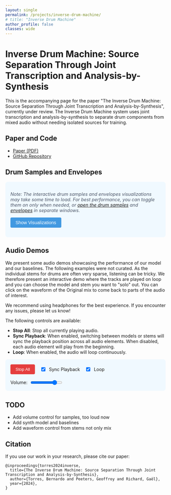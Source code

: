 ```yaml
---
layout: single
permalink: /projects/inverse-drum-machine/
# title: "Inverse Drum Machine"
author_profile: false
classes: wide
---
```


<style>
.track-section {
  margin-bottom: 2.5rem;
  border-bottom: 1px solid #eaeaea;
  padding-bottom: 1.5rem;
}

.track-title {
  font-size: 1.2rem;
  font-weight: bold;
  margin-bottom: 1rem;
  color: #2b6cb0;
}

.comparison-table {
  width: 100%;
  border-collapse: collapse;
  margin-bottom: 1.5rem;
  overflow-x: auto;
  display: block;
}

.comparison-table th, .comparison-table td {
  padding: 0.5rem;
  border: 1px solid #e2e8f0;
}

.comparison-table th {
  background-color: #f7fafc;
  text-align: left;
  font-weight: 600;
}

.comparison-table td {
  background-color: #f8f9fa;
}

.model-name {
  font-weight: 600;
  min-width: 100px;
}

.player-button {
  background-color: #4299e1;
  color: white;
  border: none;
  border-radius: 0.25rem;
  padding: 0.5rem;
  cursor: pointer;
  width: 100%;
  position: relative;
  transition: all 0.2s;
}

.player-button:hover {
  background-color: #3182ce;
}

.player-button.playing {
  background-color: #e53e3e;
}

.player-button.playing:hover {
  background-color: #c53030;
}

.player-button.unavailable {
  background-color: #a0aec0;
  opacity: 0.5;
  cursor: not-allowed;
}

.player-button.unavailable:hover {
  background-color: #a0aec0;
}

.progress-indicator {
  position: absolute;
  bottom: 0;
  left: 0;
  height: 3px;
  width: 0%;
  background-color: rgba(255, 255, 255, 0.7);
  transition: width 0.1s linear;
}

.global-controls {
  display: flex;
  flex-wrap: wrap;
  gap: 1rem;
  margin-bottom: 2rem;
  padding: 1rem;
  background-color: #f0f9ff;
  border-radius: 0.5rem;
  align-items: center;
}

.control-group {
  display: flex;
  align-items: center;
  gap: 0.5rem;
}

.volume-slider {
  width: 100px;
}

.stop-all-button {
  background-color: #e53e3e;
  color: white;
  padding: 0.5rem 1rem;
  border: none;
  border-radius: 0.25rem;
  cursor: pointer;
}

.stop-all-button:hover {
  background-color: #c53030;
}

/* Waveform styles */
.waveform-container {
  margin-bottom: 1.5rem;
}

.waveform {
  height: 80px;
  margin-bottom: 0.5rem;
  background-color: #f7fafc;
  border: 1px solid #e2e8f0;
  border-radius: 4px;
}

.stem-waveform {
  height: 60px;
  margin-bottom: 0.75rem;
  background-color: #f7fafc;
  border: 1px solid #e2e8f0;
  border-radius: 4px;
  display: none; /* Hidden by default */
}

.waveform-label {
  font-size: 0.8rem;
  color: #4a5568;
  margin-bottom: 0.25rem;
  font-weight: 600;
}

@media (max-width: 768px) {
  .comparison-table td, .comparison-table th {
    padding: 0.3rem;
  }
  
  .model-name {
    font-size: 0.8rem;
    min-width: 70px;
  }
  
  .player-button {
    padding: 0.3rem;
    font-size: 0.8rem;
  }
  
  .global-controls {
    flex-direction: column;
    align-items: flex-start;
  }
  
  .control-group.volume {
    width: 100%;
  }
  
  .volume-slider {
    width: 100%;
  }
}
</style>

# Inverse Drum Machine: Source Separation Through Joint Transcription and Analysis-by-Synthesis

This is the accompanying page for the paper "The Inverse Drum Machine: Source Separation Through Joint Transcription and Analysis-by-Synthesis", currently under review. The Inverse Drum Machine system uses joint transcription and analysis-by-synthesis to separate drum components from mixed audio without needing isolated sources for training.

## Paper and Code

- [Paper (PDF)](/documents/inverse_drum_machine.pdf) <!-- Add your paper link when available -->
- [GitHub Repository](https://github.com/bernardo-torres/inverse-drum-machine) <!-- Add your GitHub repo link -->


<h2>Drum Samples and Envelopes</h2>

<div class="additional-content-controls">
  <p class="content-notice">
    <i>Note: The interactive drum samples and envelopes visualizations may take some time to load. For best performance, you can toggle them on only when needed, or <a href="/assets/html/inverse-drum-machine/IDM/test_drum_samples.html" target="_blank">open the drum samples</a> and <a href="/assets/html/inverse-drum-machine/IDM/test_envelopes.html" target="_blank">envelopes</a> in separate windows.</i>
  </p>
  
  <button id="toggleVisualizationsBtn" class="toggle-button">Show Visualizations</button>
</div>

<div id="visualizationsContainer" style="display: none; margin-top: 1rem;">
  <div class="iframe-container" style="display: flex; flex-wrap: wrap; gap: 1rem;">
    <div style="flex: 1 1 100%; min-width: 300px;">
      <h3>Drum Samples</h3>
      <div class="iframe-placeholder" data-src="/assets/html/inverse-drum-machine/IDM/test_drum_samples.html">
        <div class="placeholder-content">Click to load Drum Samples visualization</div>
      </div>
    </div>
    
    <div style="flex: 1 1 100%; min-width: 300px;">
      <h3>Envelopes</h3>
      <div class="iframe-placeholder" data-src="/assets/html/inverse-drum-machine/IDM/test_envelopes.html">
        <div class="placeholder-content">Click to load Envelopes visualization</div>
      </div>
    </div>
  </div>
</div>

<style>
  .additional-content-controls {
    background-color: #f0f9ff;
    border-radius: 0.5rem;
    padding: 1rem;
    margin-bottom: 1rem;
  }
  
  .content-notice {
    margin-bottom: 0.75rem;
    font-size: 0.9rem;
    color: #4a5568;
  }
  
  .toggle-button {
    background-color: #4299e1;
    color: white;
    border: none;
    border-radius: 0.25rem;
    padding: 0.5rem 1rem;
    cursor: pointer;
    font-size: 0.9rem;
  }
  
  .toggle-button:hover {
    background-color: #3182ce;
  }
  
  .iframe-placeholder {
    border: 1px dashed #cbd5e0;
    border-radius: 0.25rem;
    height: 300px;
    display: flex;
    align-items: center;
    justify-content: center;
    cursor: pointer;
    background-color: #f7fafc;
    transition: background-color 0.2s;
  }
  
  .iframe-placeholder:hover {
    background-color: #edf2f7;
  }
  
  .placeholder-content {
    color: #4a5568;
    font-size: 0.9rem;
  }
</style>

<script>
  document.addEventListener('DOMContentLoaded', () => {
    const toggleBtn = document.getElementById('toggleVisualizationsBtn');
    const container = document.getElementById('visualizationsContainer');
    const placeholders = document.querySelectorAll('.iframe-placeholder');
    
    // Toggle visualizations container
    toggleBtn.addEventListener('click', () => {
      if (container.style.display === 'none') {
        container.style.display = 'block';
        toggleBtn.textContent = 'Hide Visualizations';
      } else {
        container.style.display = 'none';
        toggleBtn.textContent = 'Show Visualizations';
      }
    });
    
    // Set up lazy loading for iframes
    placeholders.forEach(placeholder => {
      placeholder.addEventListener('click', () => {
        const src = placeholder.getAttribute('data-src');
        const iframe = document.createElement('iframe');
        iframe.src = src;
        iframe.width = '100%';
        iframe.height = '500px';
        iframe.frameBorder = '0';
        iframe.style.borderRadius = '0.25rem';
        
        // Replace placeholder with iframe
        placeholder.parentNode.replaceChild(iframe, placeholder);
      });
    });
  });
</script>

<div class="audio-demos-section">
  <h2>Audio Demos</h2>
<p>
  We present some audio demos showcasing the performance of our model and our baselines. The following examples were not curated. As the individual stems for drums are often very sparse, listening can be tricky. We therefore present an interactive demo where the tracks are played on loop and you can choose the model and stem you want to "solo" out. You can click on the waveform of the Original mix to come back to parts of the audio of interest.
</p>

<p>
  We recommend using headphones for the best experience. If you encounter any issues, please let us know!
</p>

<p>
  The following controls are available:
</p>
<ul>
  <li><strong>Stop All</strong>: Stop all currently playing audio.</li>
  <li><strong>Sync Playback</strong>: When enabled, switching between models or stems will sync the playback position across all audio elements. When disabled, each audio element will play from the beginning.</li>
  <li><strong>Loop</strong>: When enabled, the audio will loop continuously.</li>
</ul>


  <div class="global-controls">
    <div class="control-group">
      <button id="stopAllButton" class="stop-all-button">Stop All</button>
    </div>
    <div class="control-group">
      <input type="checkbox" id="syncCheckbox" class="sync-checkbox" checked>
      <label for="syncCheckbox">Sync Playback</label>
    </div>
    <div class="control-group">
      <input type="checkbox" id="loopCheckbox" class="loop-checkbox" checked>
      <label for="loopCheckbox">Loop</label>
    </div>
    <div class="control-group volume">
      <label for="volumeSlider">Volume:</label>
      <input type="range" id="volumeSlider" class="volume-slider" min="0" max="1" step="0.01" value="0.8">
    </div>
  </div>

  <div id="audio-demos"></div>
</div>

<!-- Load WaveSurfer.js -->
<script src="https://unpkg.com/wavesurfer.js@6.6.3/dist/wavesurfer.min.js"></script>

<script>
  document.addEventListener('DOMContentLoaded', () => {
  // Track configuration data
  const tracks = [
    {
      id: "43",
      title: "43_rock_120_beat_4-4.wav, drum kit: portland",
      baseFile: "43_rock_120_beat_4-4_portland"
    },
    {
      id: "93",
      title: "93_hiphop_75_beat_4-4.wav, drum kit: heavy",
      baseFile: "93_hiphop_75_beat_4-4_heavy"
    },
    {
      id: "18",
      title: "18_rock_118_fill_4-4.wav, drum kit: east bay",
      baseFile: "18_rock_118_fill_4-4_east_bay"
    }
    ,
    {
      id: "73",
      title: "73_neworleans-funk_93_fill_4-4.wav, drum kit: heavy",
      baseFile: "73_neworleans-funk_93_fill_4-4_heavy"
    }
    ,
    {
      id: "114",
      title: "114_jazz-fusion_96_beat_4-4.wav, drum kit: heavy",
      baseFile: "114_jazz-fusion_96_beat_4-4_heavy"
    }
  ];
  
  // Models configuration
  const models = [
    { id: "original", name: "Original Mix", instruments: ["full"] },
    { id: "GT", name: "Ground Truth" },
    { id: "Oracle", name: "Oracle" },
    { id: "IDM_masked", name: "IDM masked (Ours)" },
    { id: "IDM_synth", name: "IDM synth (Ours)" },
    { id: "LarsNet", name: "LarsNet" },
    { id: "NMFD", name: "NMFD" }
  ];
  
  // Instrument configuration
  const instruments = [
    { id: "full", name: "Full Mix" },
    { id: "KD", name: "Kick Drum" },
    { id: "SD", name: "Snare Drum" },
    { id: "HH", name: "Hi-Hat" },
    { id: "CY", name: "Crash Cymbal" },
    { id: "TT", name: "Tom-Tom" }
  ];
  
  // UI elements
  const stopAllButton = document.getElementById('stopAllButton');
  const loopCheckbox = document.getElementById('loopCheckbox');
  const syncCheckbox = document.getElementById('syncCheckbox');
  const volumeSlider = document.getElementById('volumeSlider');
  const audioDemosContainer = document.getElementById('audio-demos');
  
  // Audio & waveform state
  let currentlyPlaying = null;
  let currentTrackId = null;
  let audioObjects = {};
  const waveSurfers = {};
  let isUpdatingWaveform = false; // Flag to prevent event loops
  
  // Get color for instrument visualization
  function getInstrumentColor(instrumentId) {
    const colors = {
      'KD': '#e53e3e', // Kick - Red
      'SD': '#dd6b20', // Snare - Orange
      'HH': '#38a169', // Hi-hat - Green
      'CY': '#3182ce', // Cymbal - Blue
      'TT': '#805ad5'  // Tom - Purple
    };
    
    return colors[instrumentId] || '#a0aec0'; // Default gray
  }
  
  // Get lighter version of color for progress
  function getLighterColor(hexColor) {
    // Simple function to lighten a hex color
    let r = parseInt(hexColor.substr(1, 2), 16);
    let g = parseInt(hexColor.substr(3, 2), 16);
    let b = parseInt(hexColor.substr(5, 2), 16);
    
    // Lighten
    r = Math.min(255, r + 40);
    g = Math.min(255, g + 40);
    b = Math.min(255, b + 40);
    
    return `#${r.toString(16).padStart(2, '0')}${g.toString(16).padStart(2, '0')}${b.toString(16).padStart(2, '0')}`;
  }
  
  // Improved checkFileExists function
  function checkFileExists(url) {
    return new Promise((resolve) => {
      console.log(`Checking if file exists: ${url}`);
      const audio = new Audio();
      
      // Set timeout to avoid hanging too long on missing files
      const timeout = setTimeout(() => {
        console.warn(`Timeout checking file: ${url}`);
        resolve(false);
      }, 3000);
      
      audio.oncanplaythrough = () => {
        clearTimeout(timeout);
        console.log(`File exists: ${url}`);
        resolve(true);
      };
      
      audio.onerror = (e) => {
        clearTimeout(timeout);
        console.warn(`File doesn't exist or error loading: ${url}`, e);
        resolve(false);
      };
      
      // Load with cache buster to prevent caching issues
      audio.src = `${url}?t=${new Date().getTime()}`;
    });
  }
  

// Modified parts to fix the eternal loading issue

// 1. First, add a debug function to check file paths more explicitly
function debugFilePath(url) {
  console.log(`Attempting to load file: ${url}`);
  
  // Create an explicit debugging element to show on the page
  const debugElement = document.createElement('div');
  debugElement.style.position = 'fixed';
  debugElement.style.top = '10px';
  debugElement.style.right = '10px';
  debugElement.style.background = 'rgba(0,0,0,0.8)';
  debugElement.style.color = 'white';
  debugElement.style.padding = '10px';
  debugElement.style.zIndex = '9999';
  debugElement.style.maxWidth = '300px';
  debugElement.style.fontSize = '12px';
  debugElement.textContent = `Testing: ${url}`;
  document.body.appendChild(debugElement);
  
  // Create an image object to test if the server responds at all
  const ping = new XMLHttpRequest();
  ping.open('HEAD', url.substring(0, url.lastIndexOf('/')), true);
  ping.onreadystatechange = function() {
    if (ping.readyState === 4) {
      debugElement.textContent += `\nServer response: ${ping.status}`;
      
      // Clean up after 5 seconds
      setTimeout(() => {
        document.body.removeChild(debugElement);
      }, 5000);
    }
  };
  ping.send();
  
  return url;
}

async function initializeStemWaveform(track, model, instrument) {
  const stemWaveformId = `stem-waveform-${track.id}`;
  const stemWavesurferId = `wavesurfer-stem-${track.id}`;
  
  // Get the container
  const stemWaveformContainer = document.getElementById(stemWaveformId);
  if (!stemWaveformContainer) {
    console.error(`Stem waveform container not found: ${stemWaveformId}`);
    return null;
  }
  
  // Get instrument ID correctly - whether it's passed as object or string
  const instrumentId = instrument.id || instrument;
  
  // Get instrument name for the label
  const instrumentObj = instruments.find(i => i.id === instrumentId);
  const instrumentName = instrumentObj ? instrumentObj.name : instrumentId;
  
  // Update the label
  const stemLabel = document.getElementById(`stem-label-${track.id}`);
  if (stemLabel) {
    stemLabel.textContent = `${model.name} - ${instrumentName}`;
    stemLabel.style.color = getInstrumentColor(instrumentId);
  }
  
  // Show the container
  stemWaveformContainer.style.display = 'block';
  
  // Determine audio path
  const audioPath = `/assets/audio/inverse-drum-machine/${model.id}/${track.baseFile}_${instrumentId}.wav`;
  
  // Cleanup existing waveform
  if (waveSurfers[stemWavesurferId]) {
    waveSurfers[stemWavesurferId].destroy();
    delete waveSurfers[stemWavesurferId];
  }
  
  // Create new waveform with normalization for better visualization
  const stemWs = WaveSurfer.create({
    container: stemWaveformContainer,
    waveColor: getInstrumentColor(instrumentId),
    progressColor: getLighterColor(getInstrumentColor(instrumentId)),
    height: 60,
    responsive: true,
    barWidth: 2,
    cursorWidth: 1,
    interact: true,
    normalize: true,  // Normalize waveform for better visualization
    backend: 'MediaElement',  // Use MediaElement backend for better compatibility
    // Additional visualization enhancements
    barGap: 1,  // Add slight gap between bars
    barRadius: 1  // Round the bars slightly
  });
  
  // Apply extra amplitude boost for hi-hats and similar instruments
  if (instrumentId === 'HH' || instrumentId === 'CY') {
    // These are typically lower amplitude
    stemWs.params.amplitude = 2;  // Boost amplitude for visualization
  }
  
  // Configure events
  stemWs.on('ready', () => {
    stemWs.setMute(true);
  });
  
  // Load the audio
  stemWs.load(audioPath);
  
  // Store the WaveSurfer instance
  waveSurfers[stemWavesurferId] = stemWs;
  
  return stemWs;
}
  


  // Improved function to hide the stem waveform
  function hideStemWaveform(trackId) {
    console.log(`Hiding stem waveform for track ${trackId}`);
    const stemWaveformContainer = document.getElementById(`stem-waveform-${trackId}`);
    if (stemWaveformContainer) {
      stemWaveformContainer.style.display = 'none';
    }
    
    // Reset the label
    const stemLabel = document.getElementById(`stem-label-${trackId}`);
    if (stemLabel) {
      stemLabel.textContent = 'Selected Stem';
      stemLabel.style.color = '';
    }
    
    // Clean up the wavesurfer instance
    const stemWavesurferId = `wavesurfer-stem-${trackId}`;
    if (waveSurfers[stemWavesurferId]) {
      try {
        waveSurfers[stemWavesurferId].destroy();
        delete waveSurfers[stemWavesurferId];
      } catch (e) {
        console.warn(`Error destroying stem waveform:`, e);
      }
    }
  }
  
  // Build the track sections
  tracks.forEach(track => {
    // Create track section
    const trackSection = document.createElement('div');
    trackSection.className = 'track-section';
    trackSection.id = `track-${track.id}`;
    
    // Add track title
    const trackTitle = document.createElement('h3');
    trackTitle.className = 'track-title';
    trackTitle.textContent = track.title;
    trackSection.appendChild(trackTitle);
    
    // Create waveform container
    const waveformContainer = document.createElement('div');
    waveformContainer.className = 'waveform-container';
    
    // Add mixture waveform label
    const mixLabel = document.createElement('div');
    mixLabel.className = 'waveform-label';
    mixLabel.textContent = 'Original Mix';
    waveformContainer.appendChild(mixLabel);
    
    // Add main waveform container
    const wfDiv = document.createElement('div');
    wfDiv.className = 'waveform';
    wfDiv.id = `waveform-${track.id}`;
    waveformContainer.appendChild(wfDiv);
    
    // Add stem waveform label
    const stemLabel = document.createElement('div');
    stemLabel.className = 'waveform-label';
    stemLabel.id = `stem-label-${track.id}`;
    stemLabel.textContent = 'Selected Stem';
    waveformContainer.appendChild(stemLabel);
    
    // Add stem waveform container
    const stemWfDiv = document.createElement('div');
    stemWfDiv.className = 'stem-waveform';
    stemWfDiv.id = `stem-waveform-${track.id}`;
    waveformContainer.appendChild(stemWfDiv);
    
    trackSection.appendChild(waveformContainer);
    
    // Create table
    const table = document.createElement('table');
    table.className = 'comparison-table';
    
    // Create table header
    const thead = document.createElement('thead');
    const headerRow = document.createElement('tr');
    
    // Empty cell for model names
    const emptyHeader = document.createElement('th');
    emptyHeader.textContent = 'Model / Instrument';
    headerRow.appendChild(emptyHeader);
    
    // Filter instruments based on model
    const displayInstruments = instruments.filter(instr => 
      instr.id !== "full" || (instr.id === "full" && models.some(m => m.instruments && m.instruments.includes("full")))
    );
    
    // Add instrument headers
    displayInstruments.forEach(instrument => {
      if (instrument.id !== "full") {
        const th = document.createElement('th');
        th.textContent = instrument.name;
        th.dataset.instrument = instrument.id;
        th.style.color = getInstrumentColor(instrument.id);
        headerRow.appendChild(th);
      }
    });
    
    thead.appendChild(headerRow);
    table.appendChild(thead);
    
    // Create table body
    const tbody = document.createElement('tbody');
    
    // Add model rows
    models.forEach(model => {
      const row = document.createElement('tr');
      row.dataset.model = model.id;
      
      const modelCell = document.createElement('td');
      modelCell.className = 'model-name';
      modelCell.textContent = model.name;
      row.appendChild(modelCell);
      
      if (model.id === "original") {
        const fullMixCell = document.createElement('td');
        fullMixCell.colSpan = displayInstruments.length - 1;
        
        const audioId = `${track.id}_${model.id}_full`;
        const audioPath = `/assets/audio/inverse-drum-machine/GT/${track.baseFile}_mix.wav`;
        
        const button = createPlayerButton(audioId, audioPath, track.id, model.id, "full");
        fullMixCell.appendChild(button);
        row.appendChild(fullMixCell);
      } else {
        displayInstruments.forEach(instrument => {
          if (instrument.id === "full") return;
          
          const cell = document.createElement('td');
          const audioId = `${track.id}_${model.id}_${instrument.id}`;
          const audioPath = `/assets/audio/inverse-drum-machine/${model.id}/${track.baseFile}_${instrument.id}.wav`;
          const button = createPlayerButton(audioId, audioPath, track.id, model.id, instrument.id);
          cell.appendChild(button);
          row.appendChild(cell);
        });
      }
      
      tbody.appendChild(row);
    });
    
    table.appendChild(tbody);
    trackSection.appendChild(table);
    audioDemosContainer.appendChild(trackSection);
    
    // Initialize WaveSurfer for this track
    const ws = WaveSurfer.create({
      container: `#waveform-${track.id}`,
      waveColor: '#ccd6f6',
      progressColor: '#4c51bf',
      height: 80,
      responsive: true,
      barWidth: 2,
      cursorWidth: 1,
      interact: true
    });
    
    // Load the original track mix
    ws.load(`/assets/audio/inverse-drum-machine/GT/${track.baseFile}_mix.wav`);
    
    // Configure WaveSurfer events
    ws.on('ready', () => {
      console.log(`WaveSurfer ready for track ${track.id}`);
      ws.setMute(true); // Mute wavesurfer, we'll use our own audio elements
    });
    
    ws.on('seek', position => {
      if (isUpdatingWaveform) return;
      if (currentTrackId !== track.id) return;
      
      // When user seeks in waveform, sync all audio elements for this track
      const t = ws.getDuration() * position;
      Object.keys(audioObjects)
        .filter(id => id.startsWith(track.id))
        .forEach(id => {
          const audio = audioObjects[id];
          if (Math.abs(audio.currentTime - t) > 0.1) {
            audio.currentTime = t;
          }
        });
      
      // Also sync stem waveform if visible
      const stemWavesurferId = `wavesurfer-stem-${track.id}`;
      if (waveSurfers[stemWavesurferId] && waveSurfers[stemWavesurferId].isReady) {
        try {
          isUpdatingWaveform = true;
          waveSurfers[stemWavesurferId].seekTo(position);
          setTimeout(() => { isUpdatingWaveform = false; }, 5);
        } catch (e) {
          isUpdatingWaveform = false;
          console.warn(`Error updating stem waveform position:`, e);
        }
      }
    });
    
    // Handle waveform errors
    ws.on('error', err => {
      console.warn('WaveSurfer error:', err);
    });
    
    // Store WaveSurfer instance
    waveSurfers[track.id] = ws;
  });
  
  // Create player button helper
  function createPlayerButton(audioId, audioPath, trackId, modelId, instrumentId) {
    const button = document.createElement('button');
    button.className = 'player-button';
    button.textContent = 'Play';
    button.dataset.id = audioId;
    button.dataset.track = trackId;
    button.dataset.model = modelId;
    button.dataset.instrument = instrumentId;
    
    const progress = document.createElement('div');
    progress.className = 'progress-indicator';
    button.appendChild(progress);
    
    button.addEventListener('click', () => handlePlayClick(audioId, audioPath, trackId, modelId, instrumentId));
    return button;
  }
  
  // Update progress indicator
  function updateProgress(audioId) {
    const audio = audioObjects[audioId];
    const btn = document.querySelector(`button[data-id="${audioId}"]`);
    const prog = btn && btn.querySelector('.progress-indicator');
    
    if (prog && audio && audio.duration) {
      prog.style.width = `${(audio.currentTime / audio.duration) * 100}%`;
    }
  }
  
  // Handle play/stop with waveform sync
  async function handlePlayClick(audioId, audioPath, trackId, modelId, instrumentId) {
    // If same clip, just toggle stop
    if (currentlyPlaying === audioId) {
      stopAudio();
      return;
    }
    
    const ws = waveSurfers[trackId];
    const isSameTrack = trackId === currentTrackId;
    let startPos = 0;
    
    if (isSameTrack && syncCheckbox.checked && currentlyPlaying) {
      startPos = audioObjects[currentlyPlaying]?.currentTime || 0;
    }
    
    if (currentlyPlaying) {
      stopAudio(false);
    }
    
    // Initialize stem waveform if not original mix
    if (modelId !== "original" && instrumentId !== "full") {
      console.log(`Preparing stem waveform for ${modelId}/${instrumentId}`);
      
      // Make sure stem container is visible for debugging
      const stemWaveformContainer = document.getElementById(`stem-waveform-${trackId}`);
      if (stemWaveformContainer) {
        stemWaveformContainer.style.display = 'block';
      }
      
      const stemLabel = document.getElementById(`stem-label-${trackId}`);
      if (stemLabel) {
        stemLabel.textContent = `Loading ${modelId} - ${instrumentId}...`;
        stemLabel.style.color = getInstrumentColor(instrumentId);
      }
      
      try {
        const track = tracks.find(t => t.id === trackId);
        const model = models.find(m => m.id === modelId);
        
        if (!track || !model) {
          console.error(`Could not find track or model: ${trackId}/${modelId}`);
          hideStemWaveform(trackId);
        } else {
          await initializeStemWaveform(track, model, instrumentId);
        }
      } catch (error) {
        console.error(`Error initializing stem waveform:`, error);
        hideStemWaveform(trackId);
      }
    } else {
      // Hide stem waveform for original mix
      hideStemWaveform(trackId);
    }
    
    // Create or reuse audio element
    if (!audioObjects[audioId]) {
      const audio = new Audio(audioPath);
      audio.preload = 'auto';
      audio.dataset.track = trackId;
      
      audio.addEventListener('error', (e) => {
        console.warn(`Audio error for ${audioId}:`, e);
        const btn = document.querySelector(`button[data-id="${audioId}"]`);
        if (btn) { 
          btn.classList.add('unavailable'); 
          btn.textContent = 'N/A'; 
        }
        
        // Hide stem waveform if audio fails
        hideStemWaveform(trackId);
      });
      
      // Update progress on timeupdate
      audio.addEventListener('timeupdate', () => {
  if (currentlyPlaying !== audioId) return;
  
  // Update button progress
  updateProgress(audioId);
  
  // Get current position
  const currentPos = audio.currentTime / (audio.duration || 1);
  if (isNaN(currentPos)) return;
  
  // Always update main waveform position
  if (ws && ws.isReady && currentTrackId === trackId) {
    if (!isUpdatingWaveform) {
      isUpdatingWaveform = true;
      try {
        // Update main waveform
        ws.seekTo(currentPos);
        
        // Immediately update stem waveform with the EXACT same position
        const stemWavesurferId = `wavesurfer-stem-${trackId}`;
        if (waveSurfers[stemWavesurferId] && waveSurfers[stemWavesurferId].isReady) {
          // Force exact position match
          waveSurfers[stemWavesurferId].seekTo(currentPos);
        }
        
        setTimeout(() => { isUpdatingWaveform = false; }, 5);
      } catch (e) {
        isUpdatingWaveform = false;
        console.warn('Error updating waveform position:', e);
      }
    }
  }
});
      
      audio.addEventListener('ended', () => {
        if (!audio.loop) {
          resetPlayButton(audioId);
          currentlyPlaying = null;
          currentTrackId = null;
        }
      });
      
      audioObjects[audioId] = audio;
    }
    
    const audio = audioObjects[audioId];
    audio.volume = parseFloat(volumeSlider.value);
    audio.loop = loopCheckbox.checked;
    
    // Set starting position if needed
    if (ws && ws.isReady && isSameTrack && syncCheckbox.checked && startPos > 0) {
      try {
        audio.currentTime = startPos;
        isUpdatingWaveform = true;
        ws.seekTo(startPos / (ws.getDuration() || 1));
        
        // Also set stem waveform position
        const stemWavesurferId = `wavesurfer-stem-${trackId}`;
        if (waveSurfers[stemWavesurferId] && waveSurfers[stemWavesurferId].isReady) {
          waveSurfers[stemWavesurferId].seekTo(startPos / (waveSurfers[stemWavesurferId].getDuration() || 1));
        }
        
        setTimeout(() => { isUpdatingWaveform = false; }, 5);
      } catch (e) {
        isUpdatingWaveform = false;
        console.warn('Error setting start position:', e);
      }
    }
    
    // Play audio with error handling
    const playPromise = audio.play();
    if (playPromise !== undefined) {
      playPromise
        .then(() => {
          const btn = document.querySelector(`button[data-id="${audioId}"]`);
          if (btn) { 
            btn.textContent = 'Stop'; 
            btn.classList.add('playing'); 
          }
          
          currentlyPlaying = audioId;
          currentTrackId = trackId;
          
          // Start waveform animation
          if (ws && ws.isReady) {
            ws.play();
            ws.setMute(true);
          }
          
          // Also play stem waveform if visible
          const stemWavesurferId = `wavesurfer-stem-${trackId}`;
          if (waveSurfers[stemWavesurferId] && waveSurfers[stemWavesurferId].isReady) {
            try {
              waveSurfers[stemWavesurferId].play();
              waveSurfers[stemWavesurferId].setMute(true);
            } catch (e) {
              console.warn(`Error playing stem waveform:`, e);
            }
          }
        })
        .catch(err => {
          console.error('Error playing audio:', err);
          const btn = document.querySelector(`button[data-id="${audioId}"]`);
          if (btn) { 
            btn.classList.add('unavailable'); 
            btn.textContent = 'Error'; 
          }
        });
    } else {
      // Fallback for browsers without promise support
      const btn = document.querySelector(`button[data-id="${audioId}"]`);
      if (btn) { 
        btn.textContent = 'Stop'; 
        btn.classList.add('playing'); 
      }
      
      currentlyPlaying = audioId;
      currentTrackId = trackId;
      
      // Start waveform animation
      if (ws && ws.isReady) {
        ws.play();
        ws.setMute(true);
      }
    }
  }
  
  // Stop audio + waveform
  function stopAudio(resetTrackInfo = true) {
    if (!currentlyPlaying) return;
    
    // Stop audio
    const audio = audioObjects[currentlyPlaying];
    if (audio) {
      try {
        audio.pause();
      } catch (e) {
        console.warn('Error pausing audio:', e);
      }
    }
    
    // Stop main waveform
    const ws = waveSurfers[currentTrackId];
    if (ws && ws.isReady) {
      try {
        ws.pause();
      } catch (e) {
        console.warn('Error pausing wavesurfer:', e);
      }
    }
    
    // Pause stem waveform
    const stemWavesurferId = `wavesurfer-stem-${currentTrackId}`;
    if (waveSurfers[stemWavesurferId] && waveSurfers[stemWavesurferId].isReady) {
      try {
        waveSurfers[stemWavesurferId].pause();
      } catch (e) {
        console.warn(`Error pausing stem waveform:`, e);
      }
    }
    
    resetPlayButton(currentlyPlaying);
    currentlyPlaying = null;
    if (resetTrackInfo) currentTrackId = null;
  }
  
  function resetPlayButton(audioId) {
    const btn = document.querySelector(`button[data-id="${audioId}"]`);
    if (btn) { 
      btn.textContent = 'Play'; 
      btn.classList.remove('playing'); 
    }
  }
  
  // Wire up global controls
  stopAllButton.addEventListener('click', () => stopAudio(true));
  
  volumeSlider.addEventListener('input', () => {
    const volume = parseFloat(volumeSlider.value);
    if (currentlyPlaying && audioObjects[currentlyPlaying]) {
      try {
        audioObjects[currentlyPlaying].volume = volume;
      } catch (e) {
        console.warn('Error setting volume:', e);
      }
    }
  });
  
  loopCheckbox.addEventListener('change', () => {
    const isLooping = loopCheckbox.checked;
    if (currentlyPlaying && audioObjects[currentlyPlaying]) {
      try {
        audioObjects[currentlyPlaying].loop = isLooping;
      } catch (e) {
        console.warn('Error setting loop:', e);
      }
    }
  });
  
  // Cleanup function for page unload
  window.addEventListener('beforeunload', () => {
    // Stop any playing audio first
    stopAudio(true);
    
    // Destroy WaveSurfer instances to free resources
    Object.values(waveSurfers).forEach(ws => {
      if (ws && typeof ws.destroy === 'function') {
        try {
          ws.destroy();
        } catch (e) {
          console.warn('Error destroying WaveSurfer:', e);
        }
      }
    });
    
    // Clear audio objects
    Object.values(audioObjects).forEach(audio => {
      if (audio) {
        try {
          audio.src = '';
          audio.load();
        } catch (e) {
          console.warn('Error cleaning up audio:', e);
        }
      }
    });
  });
});
</script>

## TODO

- Add volume control for samples, too loud now
- Add synth model and baselines
- Add waveform control from stems not only mix


## Citation

If you use our work in your research, please cite our paper:

```
@inproceedings{torres2024inverse,
  title={The Inverse Drum Machine: Source Separation Through Joint Transcription and Analysis-by-Synthesis},
  author={Torres, Bernardo and Peeters, Geoffroy and Richard, Gaël},
  year={2024},
}
```
